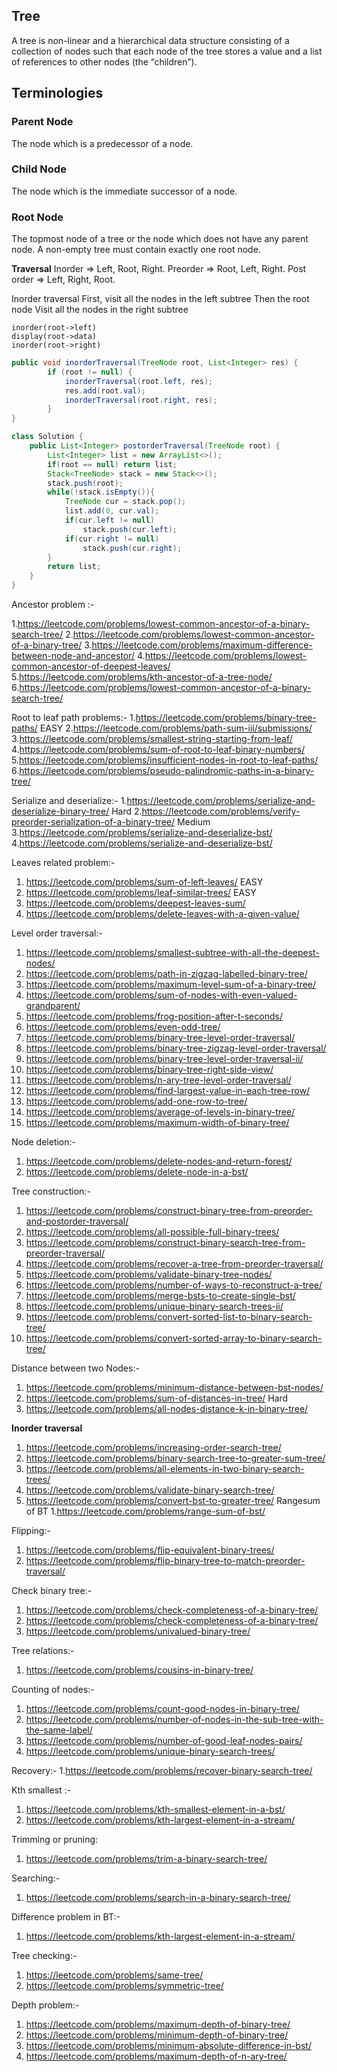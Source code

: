 ## Tree

A tree is non-linear and a hierarchical data structure consisting of a collection of nodes such that each node of the tree stores a value and a list of references to other nodes (the “children”).

## Terminologies

### Parent Node
The node which is a predecessor of a node.

### Child Node
The node which is the immediate successor of a node.

### Root Node
The topmost node of a tree or the node which does not have any parent node.
A non-empty tree must contain exactly one root node.

__Traversal__
Inorder => Left, Root, Right.
Preorder => Root, Left, Right.
Post order => Left, Right, Root.

Inorder traversal
First, visit all the nodes in the left subtree
Then the root node
Visit all the nodes in the right subtree
```
inorder(root->left)
display(root->data)
inorder(root->right)
```

```java
public void inorderTraversal(TreeNode root, List<Integer> res) {
        if (root != null) {
            inorderTraversal(root.left, res);
            res.add(root.val);
            inorderTraversal(root.right, res);
        }
}
```

```java
class Solution {
    public List<Integer> postorderTraversal(TreeNode root) {
        List<Integer> list = new ArrayList<>();
        if(root == null) return list;
        Stack<TreeNode> stack = new Stack<>();
        stack.push(root);
        while(!stack.isEmpty()){
            TreeNode cur = stack.pop();
            list.add(0, cur.val);
            if(cur.left != null)
                stack.push(cur.left);
            if(cur.right != null)
                stack.push(cur.right);
        }
        return list;
    }
}
```

Ancestor problem :-

1.https://leetcode.com/problems/lowest-common-ancestor-of-a-binary-search-tree/
2.https://leetcode.com/problems/lowest-common-ancestor-of-a-binary-tree/
3.https://leetcode.com/problems/maximum-difference-between-node-and-ancestor/
4.https://leetcode.com/problems/lowest-common-ancestor-of-deepest-leaves/
5.https://leetcode.com/problems/kth-ancestor-of-a-tree-node/
6.https://leetcode.com/problems/lowest-common-ancestor-of-a-binary-search-tree/

Root to leaf path problems:-
1.https://leetcode.com/problems/binary-tree-paths/ EASY
2.https://leetcode.com/problems/path-sum-iii/submissions/
3.https://leetcode.com/problems/smallest-string-starting-from-leaf/
4.https://leetcode.com/problems/sum-of-root-to-leaf-binary-numbers/
5.https://leetcode.com/problems/insufficient-nodes-in-root-to-leaf-paths/
6.https://leetcode.com/problems/pseudo-palindromic-paths-in-a-binary-tree/

Serialize and deserialize:-
1.https://leetcode.com/problems/serialize-and-deserialize-binary-tree/ Hard
2.https://leetcode.com/problems/verify-preorder-serialization-of-a-binary-tree/ Medium
3.https://leetcode.com/problems/serialize-and-deserialize-bst/
4.https://leetcode.com/problems/serialize-and-deserialize-bst/

Leaves related problem:-
1. https://leetcode.com/problems/sum-of-left-leaves/ EASY
2. https://leetcode.com/problems/leaf-similar-trees/ EASY
3. https://leetcode.com/problems/deepest-leaves-sum/
4. https://leetcode.com/problems/delete-leaves-with-a-given-value/

Level order traversal:-
1. https://leetcode.com/problems/smallest-subtree-with-all-the-deepest-nodes/
2. https://leetcode.com/problems/path-in-zigzag-labelled-binary-tree/
3. https://leetcode.com/problems/maximum-level-sum-of-a-binary-tree/
4. https://leetcode.com/problems/sum-of-nodes-with-even-valued-grandparent/
5. https://leetcode.com/problems/frog-position-after-t-seconds/
6. https://leetcode.com/problems/even-odd-tree/
7. https://leetcode.com/problems/binary-tree-level-order-traversal/
8. https://leetcode.com/problems/binary-tree-zigzag-level-order-traversal/
9. https://leetcode.com/problems/binary-tree-level-order-traversal-ii/
10. https://leetcode.com/problems/binary-tree-right-side-view/
11. https://leetcode.com/problems/n-ary-tree-level-order-traversal/
12. https://leetcode.com/problems/find-largest-value-in-each-tree-row/
13. https://leetcode.com/problems/add-one-row-to-tree/
14. https://leetcode.com/problems/average-of-levels-in-binary-tree/
15. https://leetcode.com/problems/maximum-width-of-binary-tree/

Node deletion:-
1. https://leetcode.com/problems/delete-nodes-and-return-forest/
2. https://leetcode.com/problems/delete-node-in-a-bst/

Tree construction:-
1. https://leetcode.com/problems/construct-binary-tree-from-preorder-and-postorder-traversal/
2. https://leetcode.com/problems/all-possible-full-binary-trees/
3. https://leetcode.com/problems/construct-binary-search-tree-from-preorder-traversal/
4. https://leetcode.com/problems/recover-a-tree-from-preorder-traversal/
5. https://leetcode.com/problems/validate-binary-tree-nodes/
6. https://leetcode.com/problems/number-of-ways-to-reconstruct-a-tree/
7. https://leetcode.com/problems/merge-bsts-to-create-single-bst/
8. https://leetcode.com/problems/unique-binary-search-trees-ii/
9. https://leetcode.com/problems/convert-sorted-list-to-binary-search-tree/
10. https://leetcode.com/problems/convert-sorted-array-to-binary-search-tree/

Distance between two Nodes:-
1. https://leetcode.com/problems/minimum-distance-between-bst-nodes/
2. https://leetcode.com/problems/sum-of-distances-in-tree/ Hard
3. https://leetcode.com/problems/all-nodes-distance-k-in-binary-tree/

**Inorder traversal**
1. https://leetcode.com/problems/increasing-order-search-tree/
2. https://leetcode.com/problems/binary-search-tree-to-greater-sum-tree/
3. https://leetcode.com/problems/all-elements-in-two-binary-search-trees/
4. https://leetcode.com/problems/validate-binary-search-tree/
5. https://leetcode.com/problems/convert-bst-to-greater-tree/
Rangesum of BT
1.https://leetcode.com/problems/range-sum-of-bst/

Flipping:-
1. https://leetcode.com/problems/flip-equivalent-binary-trees/
2. https://leetcode.com/problems/flip-binary-tree-to-match-preorder-traversal/

Check binary tree:-
1. https://leetcode.com/problems/check-completeness-of-a-binary-tree/
2. https://leetcode.com/problems/check-completeness-of-a-binary-tree/
3. https://leetcode.com/problems/univalued-binary-tree/

Tree relations:-
1. https://leetcode.com/problems/cousins-in-binary-tree/

Counting of nodes:-
1. https://leetcode.com/problems/count-good-nodes-in-binary-tree/
2. https://leetcode.com/problems/number-of-nodes-in-the-sub-tree-with-the-same-label/
3. https://leetcode.com/problems/number-of-good-leaf-nodes-pairs/
4. https://leetcode.com/problems/unique-binary-search-trees/

Recovery:-
1.https://leetcode.com/problems/recover-binary-search-tree/

Kth smallest :-
1. https://leetcode.com/problems/kth-smallest-element-in-a-bst/
2. https://leetcode.com/problems/kth-largest-element-in-a-stream/

Trimming or pruning:
1. https://leetcode.com/problems/trim-a-binary-search-tree/

Searching:-
1. https://leetcode.com/problems/search-in-a-binary-search-tree/

Difference problem in BT:-
1. https://leetcode.com/problems/kth-largest-element-in-a-stream/

Tree checking:-
1. https://leetcode.com/problems/same-tree/
2. https://leetcode.com/problems/symmetric-tree/

Depth problem:-
1. https://leetcode.com/problems/maximum-depth-of-binary-tree/
2. https://leetcode.com/problems/minimum-depth-of-binary-tree/
3. https://leetcode.com/problems/minimum-absolute-difference-in-bst/
4. https://leetcode.com/problems/maximum-depth-of-n-ary-tree/
